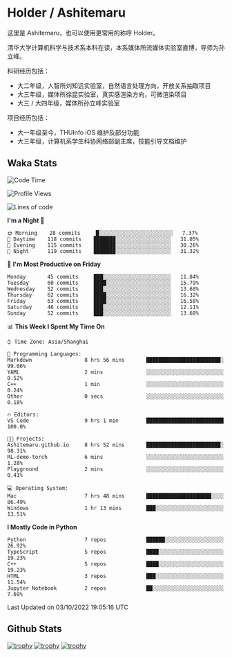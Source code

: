# Holder / Ashitemaru

这里是 Ashitemaru，也可以使用更常用的称呼 Holder。

清华大学计算机科学与技术系本科在读，本系媒体所流媒体实验室直博，导师为孙立峰。

科研经历包括：

- 大二年级，人智所刘知远实验室，自然语言处理方向，开放关系抽取项目
- 大三年级，媒体所徐昆实验室，真实感渲染方向，可微渲染项目
- 大三 / 大四年级，媒体所孙立峰实验室

项目经历包括：

- 大一年级至今，THUInfo iOS 维护及部分功能
- 大三年级，计算机系学生科协网络部副主席，技能引导文档维护

## Waka Stats

<!--START_SECTION:waka-->
![Code Time](http://img.shields.io/badge/Code%20Time-26%20hrs%2039%20mins-blue)

![Profile Views](http://img.shields.io/badge/Profile%20Views-36-blue)

![Lines of code](https://img.shields.io/badge/From%20Hello%20World%20I%27ve%20Written-319%20Thousand%20lines%20of%20code-blue)

**I'm a Night 🦉** 

```text
🌞 Morning    28 commits     █░░░░░░░░░░░░░░░░░░░░░░░░   7.37% 
🌆 Daytime    118 commits    ███████░░░░░░░░░░░░░░░░░░   31.05% 
🌃 Evening    115 commits    ███████░░░░░░░░░░░░░░░░░░   30.26% 
🌙 Night      119 commits    ███████░░░░░░░░░░░░░░░░░░   31.32%

```
📅 **I'm Most Productive on Friday** 

```text
Monday       45 commits     ███░░░░░░░░░░░░░░░░░░░░░░   11.84% 
Tuesday      60 commits     ████░░░░░░░░░░░░░░░░░░░░░   15.79% 
Wednesday    52 commits     ███░░░░░░░░░░░░░░░░░░░░░░   13.68% 
Thursday     62 commits     ████░░░░░░░░░░░░░░░░░░░░░   16.32% 
Friday       63 commits     ████░░░░░░░░░░░░░░░░░░░░░   16.58% 
Saturday     46 commits     ███░░░░░░░░░░░░░░░░░░░░░░   12.11% 
Sunday       52 commits     ███░░░░░░░░░░░░░░░░░░░░░░   13.68%

```


📊 **This Week I Spent My Time On** 

```text
⌚︎ Time Zone: Asia/Shanghai

💬 Programming Languages: 
Markdown                 8 hrs 56 mins       ████████████████████████░   99.06% 
YAML                     2 mins              ░░░░░░░░░░░░░░░░░░░░░░░░░   0.52% 
C++                      1 min               ░░░░░░░░░░░░░░░░░░░░░░░░░   0.24% 
Other                    0 secs              ░░░░░░░░░░░░░░░░░░░░░░░░░   0.18%

🔥 Editors: 
VS Code                  9 hrs 1 min         █████████████████████████   100.0%

🐱‍💻 Projects: 
Ashitemaru.github.io     8 hrs 52 mins       ████████████████████████░   98.31% 
RL-demo-torch            6 mins              ░░░░░░░░░░░░░░░░░░░░░░░░░   1.28% 
Playground               2 mins              ░░░░░░░░░░░░░░░░░░░░░░░░░   0.41%

💻 Operating System: 
Mac                      7 hrs 48 mins       █████████████████████░░░░   86.49% 
Windows                  1 hr 13 mins        ███░░░░░░░░░░░░░░░░░░░░░░   13.51%

```

**I Mostly Code in Python** 

```text
Python                   7 repos             ██████░░░░░░░░░░░░░░░░░░░   26.92% 
TypeScript               5 repos             ████░░░░░░░░░░░░░░░░░░░░░   19.23% 
C++                      5 repos             ████░░░░░░░░░░░░░░░░░░░░░   19.23% 
HTML                     3 repos             ███░░░░░░░░░░░░░░░░░░░░░░   11.54% 
Jupyter Notebook         2 repos             ██░░░░░░░░░░░░░░░░░░░░░░░   7.69%

```



 Last Updated on 03/10/2022 19:05:16 UTC
<!--END_SECTION:waka-->

## Github Stats

[![trophy](https://github-profile-trophy.vercel.app/?username=Ashitemaru&column=7)](https://github.com/Ashitemaru)
[![trophy](https://github-readme-stats.vercel.app/api?username=Ashitemaru&show_icons=true&include_all_commits=true)](https://github.com/Ashitemaru)
[![trophy](https://github-readme-stats.vercel.app/api/top-langs/?username=Ashitemaru&layout=compact)](https://github.com/Ashitemaru)

<!--
**Ashitemaru/Ashitemaru** is a ✨ _special_ ✨ repository because its `README.md` (this file) appears on your GitHub profile.

Here are some ideas to get you started:

- 🔭 I’m currently working on ...
- 🌱 I’m currently learning ...
- 👯 I’m looking to collaborate on ...
- 🤔 I’m looking for help with ...
- 💬 Ask me about ...
- 📫 How to reach me: ...
- 😄 Pronouns: ...
- ⚡ Fun fact: ...
-->
